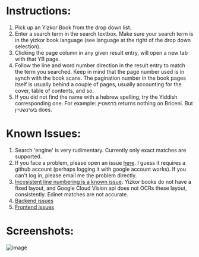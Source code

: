 # Instructions:
  1. Pick up an Yizkor Book from the drop down list.
  2. Enter a search term in the search textbox. Make sure your search term is in the yizkor book language (see language at the right of the drop down selection).
  3. Clicking the page column in any given result entry, will open a new tab with that YB page.
  4. Follow the line and word number direction in the result entry to match the term you searched. Keep in mind that the page number used is in synch with the book scans. The pagination number in the book pages itself is usually behind a couple of pages, usually accounting for the cover, table of contents, and so.
  5. If you did not find the name with a hebrew spelling, try the Yiddish corresponding one. For example: ברנשטיין returns nothing on Briceni. But בערנשטיין does.

# Known Issues:
  1. Search 'engine' is very rudimentary. Currently only exact matches are supported.
  2. If you face a problem, please open an issue <a href="https://github.com/Veverke/veverke.github.io/issues">here</a>. I guess it requires a github account (perhaps logging it with google account works). If you can't log in, please email me the problem directly.
  3. <a href="https://github.com/Veverke/YizkorBooksDigitalizer/issues/3">Incosistent line numbering is a known issue</a>. Yizkor books do not have a fixed layout, and Google Cloud Vision api does not OCRs these layout, consistently. Edinet matches are not accurate.
  4. <a href="https://github.com/Veverke/YizkorBooksDigitalizer/issues">Backend issues</a>
  5. <a href="https://github.com/Veverke/veverke.github.io/issues">Frontend issues</a>

# Screenshots:
![image](https://github.com/Veverke/veverke.github.io/assets/8343258/731b4744-9337-40bf-baa6-82efeae592a7)
